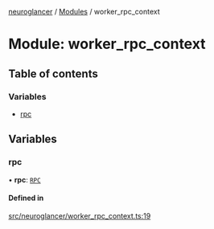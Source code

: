 [neuroglancer](../README.md) / [Modules](../modules.md) / worker\_rpc\_context

# Module: worker\_rpc\_context

## Table of contents

### Variables

- [rpc](worker_rpc_context.md#rpc)

## Variables

### rpc

• **rpc**: [`RPC`](../classes/worker_rpc.RPC.md)

#### Defined in

[src/neuroglancer/worker_rpc_context.ts:19](https://github.com/ActiveBrainAtlas2/neuroglancer/blob/958d23e0/src/neuroglancer/worker_rpc_context.ts#L19)
